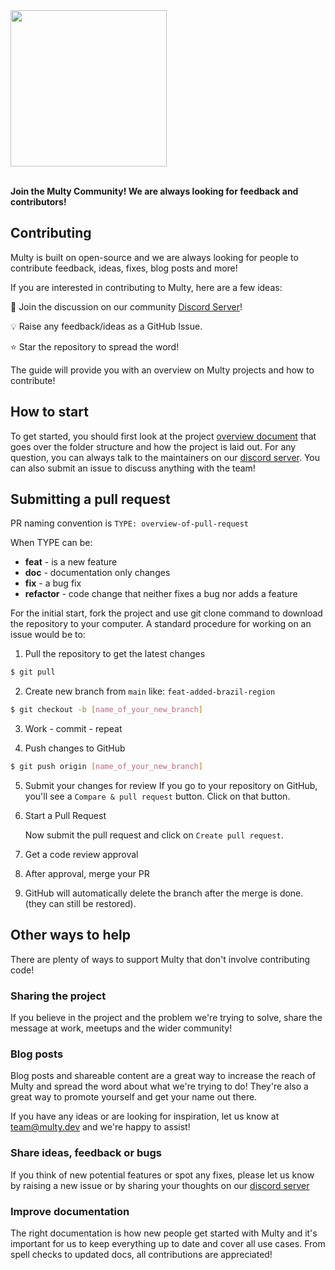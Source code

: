 <a href="https://multy.dev?utm_source=github.com">
    <img src="https://multy.dev/assets/multy_logo_horizontal.jpg" width="250">
</a>

<br/>
<br/>

**Join the Multy Community! We are always looking for feedback and contributors!**

## Contributing

Multy is built on open-source and we are always looking for people to contribute feedback, ideas, fixes, blog posts and
more!

If you are interested in contributing to Multy, here are a few ideas:

💬 Join the discussion on our community [Discord Server](https://discord.gg/rgaKXY4tCZ)!

💡 Raise any feedback/ideas as a GitHub Issue.

⭐️ Star the repository to spread the word!

The guide will provide you with an overview on Multy projects and how to contribute!

## How to start

To get started, you should first look at the project [overview document](/.github/overview.md) that goes over the folder
structure and how the
project is laid out. For any question, you can always talk to the maintainers on
our [discord server](https://discord.gg/rgaKXY4tCZ). You can also submit an issue to discuss anything with the team!

## Submitting a pull request

PR naming convention is `TYPE: overview-of-pull-request`

When TYPE can be:

- **feat** - is a new feature
- **doc** - documentation only changes
- **fix** - a bug fix
- **refactor** - code change that neither fixes a bug nor adds a feature

For the initial start, fork the project and use git clone command to download the repository to your computer. A
standard procedure for working on an issue would be to:

1. Pull the repository to get the latest changes

```bash
$ git pull
```

2. Create new branch from `main` like: `feat-added-brazil-region`

```bash
$ git checkout -b [name_of_your_new_branch]
```

3. Work - commit - repeat

4. Push changes to GitHub

```bash
$ git push origin [name_of_your_new_branch]
```

5. Submit your changes for review
   If you go to your repository on GitHub, you'll see a `Compare & pull request` button. Click on that button.
6. Start a Pull Request

   Now submit the pull request and click on `Create pull request`.
7. Get a code review approval
8. After approval, merge your PR
9. GitHub will automatically delete the branch after the merge is done. (they can still be restored).

## Other ways to help

There are plenty of ways to support Multy that don't involve contributing code!

### Sharing the project

If you believe in the project and the problem we're trying to solve, share the message at work, meetups and the
wider community!

### Blog posts

Blog posts and shareable content are a great way to increase the reach of Multy and spread the word about what we're
trying to do! They're also a great way to promote yourself and get your name out there.

If you have any ideas or are looking for inspiration, let us know at team@multy.dev and we're happy to
assist!

### Share ideas, feedback or bugs

If you think of new potential features or spot any fixes, please let us know by raising a new issue or by sharing your
thoughts on our [discord server](https://discord.gg/rgaKXY4tCZ)

### Improve documentation

The right documentation is how new people get started with Multy and it's important for us to keep everything up to date
and cover all use cases. From spell checks to updated docs, all contributions are appreciated!
